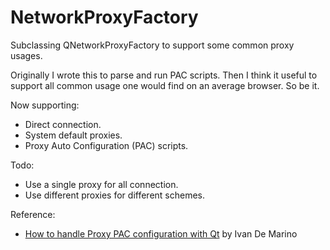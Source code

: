 NetworkProxyFactory
===================

Subclassing QNetworkProxyFactory to support some common proxy usages.

Originally I wrote this to parse and run PAC scripts.
Then I think it useful to support all common usage one would find on an average browser.
So be it.

Now supporting:
- Direct connection.
- System default proxies.
- Proxy Auto Configuration (PAC) scripts.

Todo:
- Use a single proxy for all connection.
- Use different proxies for different schemes.

Reference:
- [How to handle Proxy PAC configuration with Qt](http://ivandemarino.me/2011/03/21/How-to-handle-Proxy-PAC-configuration-with-Qt/) by Ivan De Marino
